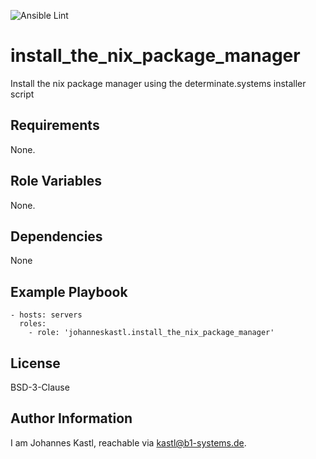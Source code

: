 ![Ansible Lint](https://github.com/johanneskastl/ansible-role-install_the_nix_package_manager/workflows/Ansible%20Lint/badge.svg)

install_the_nix_package_manager
=========

Install the nix package manager using the determinate.systems installer script

Requirements
------------

None.

Role Variables
--------------

None.

Dependencies
------------

None

Example Playbook
----------------

    - hosts: servers
      roles:
        - role: 'johanneskastl.install_the_nix_package_manager'

License
-------

BSD-3-Clause

Author Information
------------------

I am Johannes Kastl, reachable via kastl@b1-systems.de.
